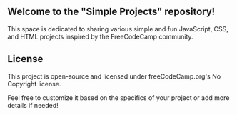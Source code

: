 ## Welcome to the "Simple Projects" repository! 
This space is dedicated to sharing various simple and fun JavaScript, CSS, and HTML projects inspired by the FreeCodeCamp community.

## License
This project is open-source and licensed under freeCodeCamp.org's No Copyright license.

Feel free to customize it based on the specifics of your project or add more details if needed!
